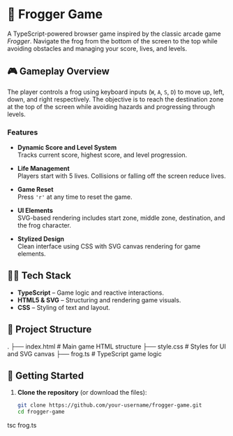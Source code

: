 # 🐸 Frogger Game

A TypeScript-powered browser game inspired by the classic arcade game *Frogger*. Navigate the frog from the bottom of the screen to the top while avoiding obstacles and managing your score, lives, and levels.

## 🎮 Gameplay Overview

The player controls a frog using keyboard inputs (`W`, `A`, `S`, `D`) to move up, left, down, and right respectively. The objective is to reach the destination zone at the top of the screen while avoiding hazards and progressing through levels.

### Features

- **Dynamic Score and Level System**  
  Tracks current score, highest score, and level progression.

- **Life Management**  
  Players start with 5 lives. Collisions or falling off the screen reduce lives.

- **Game Reset**  
  Press `'r'` at any time to reset the game.

- **UI Elements**  
  SVG-based rendering includes start zone, middle zone, destination, and the frog character.

- **Stylized Design**  
  Clean interface using CSS with SVG canvas rendering for game elements.

## 🧑‍💻 Tech Stack

- **TypeScript** – Game logic and reactive interactions.
- **HTML5 & SVG** – Structuring and rendering game visuals.
- **CSS** – Styling of text and layout.

## 📂 Project Structure
.
├── index.html # Main game HTML structure
├── style.css # Styles for UI and SVG canvas
├── frog.ts # TypeScript game logic


## 🚀 Getting Started

1. **Clone the repository** (or download the files):
   ```bash
   git clone https://github.com/your-username/frogger-game.git
   cd frogger-game
   
tsc frog.ts
